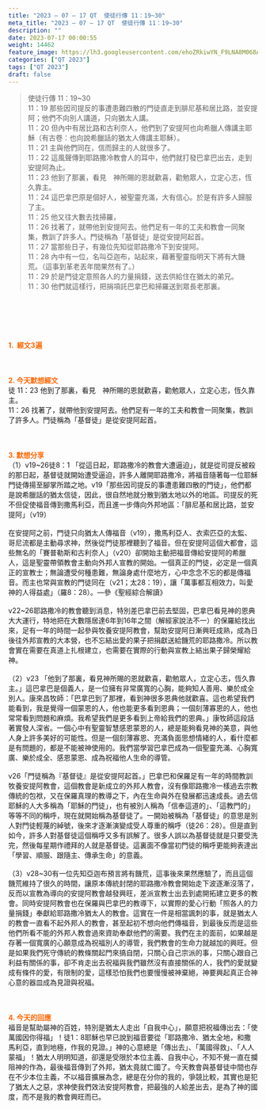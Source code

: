 ```yaml
---
title: "2023 – 07 – 17 QT  使徒行傳 11：19~30"
meta_title: "2023 – 07 – 17 QT  使徒行傳 11：19~30"
description: ""
date: 2023-07-17 00:00:55
weight: 14462
feature_image: https://lh3.googleusercontent.com/ehoZRkiwYN_F9LNA8M068AYxt73EavCZno-PD1cJRuf5BbSkQVUWr3gNEbt5kSs28Pb_Elg17kSrtf9ybWvojWoMV6I4tPM3vGRGDq6GkKkPdL2Gut4QAIw4-uykKUAtNiKgQKntvsU=w800
categories: ["QT 2023"]
tags: ["QT 2023"]
draft: false
---
```


<blockquote>使徒行傳 11：19~30<br />
11：19 那些因司提反的事遭患難四散的門徒直走到腓尼基和居比路，並安提阿；他們不向別人講道，只向猶太人講。<br />
11：20 但內中有居比路和古利奈人，他們到了安提阿也向希臘人傳講主耶穌（有古卷：也向說希臘話的猶太人傳講主耶穌）。<br />
11：21 主與他們同在，信而歸主的人就很多了。<br />
11：22 這風聲傳到耶路撒冷教會人的耳中，他們就打發巴拿巴出去，走到安提阿為止。<br />
11：23 他到了那裏，看見　神所賜的恩就歡喜，勸勉眾人，立定心志，恆久靠主。<br />
11：24 這巴拿巴原是個好人，被聖靈充滿，大有信心。於是有許多人歸服了主。<br />
11：25 他又往大數去找掃羅，<br />
11：26 找著了，就帶他到安提阿去。他們足有一年的工夫和教會一同聚集，教訓了許多人。門徒稱為「基督徒」是從安提阿起首。<br />
11：27 當那些日子，有幾位先知從耶路撒冷下到安提阿。<br />
11：28 內中有一位，名叫亞迦布，站起來，藉著聖靈指明天下將有大饑荒。（這事到革老丟年間果然有了。）<br />
11：29 於是門徒定意照各人的力量捐錢，送去供給住在猶太的弟兄。<br />
11：30 他們就這樣行，把捐項託巴拿巴和掃羅送到眾長老那裏。</blockquote><br />
&nbsp;<br />
<br />
&nbsp;<br />
<br />
<span style="color: #ff6600;"><strong>1.  經文3遍</strong></span><br />
<br />
&nbsp;<br />
<br />
<span style="color: #ff6600;"><strong>2. 今天默想經文<br />
</strong></span>徒 11：23 他到了那裏，看見　神所賜的恩就歡喜，勸勉眾人，立定心志，恆久靠主。<br />
11：26 找著了，就帶他到安提阿去。他們足有一年的工夫和教會一同聚集，教訓了許多人。門徒稱為「基督徒」是從安提阿起首。<br />
<br />
&nbsp;<br />
<br />
<strong><span style="color: #ff6600;">3. 默想分享<br />
</span></strong>（1）v19~26徒8：1 「從這日起，耶路撒冷的教會大遭逼迫」，就是從司提反被殺的那日起，基督徒就開始遭受逼迫，許多人離開耶路撒冷，將福音隨著每一位耶穌門徒傳揚至腳掌所踏之地。v19「那些因司提反的事遭患難四散的門徒」，他們都是說希臘話的猶太信徒，因此，很自然地就分散到猶太地以外的地區。司提反的死不但促使福音傳到撒馬利亞，而且進一步傳向外邦地區：「腓尼基和居比路，並安提阿」（v19）<br />
<br />
在安提阿之前，門徒只向猶太人傳福音（v19），撒馬利亞人、衣索匹亞的太監、哥尼流都是主動尋求神，然後從門徒那裡聽到了福音。但在安提阿這個大都會，這些無名的「賽普勒斯和古利奈人」（v20）卻開始主動把福音傳給安提阿的希臘人，這是聖靈帶領教會主動向外邦人宣教的開始。一個真正的門徒，必定是一個真正的宣教士；無論遭受何種患難，無論身處什麼地方，心中念念不忘的都是傳福音。而主也常與宣教的門徒同在（v21；太28：19），讓「萬事都互相效力，叫愛神的人得益處」（羅8：28）。—參《聖經綜合解讀》<br />
<br />
v22~26耶路撒冷的教會聽到消息，特別差巴拿巴前去堅固，巴拿巴看見神的恩典大大運行，特地把在大數隱居達6年到16年之間（解經家說法不一）的保羅給找出來，足有一年的時間一起參與牧養安提阿教會，幫助安提阿日漸興旺成熟，成為日後往外邦宣教的大本營，也不忘結出愛的果子把捐獻送給饑荒的耶路撒冷。所以教會實在需要在真道上扎根建立，也需要在實際的行動與宣教上結出果子歸榮耀給神。<br />
<br />
（2）v23 「他到了那裏，看見神所賜的恩就歡喜，勸勉眾人，立定心志，恆久靠主。」這巴拿巴是個義人，是一位擁有非常廣寬的心胸，能夠知人善用、樂於成全別人。康來昌牧師：「巴拿巴到了那裡，看到神很多恩典他就歡喜。這也希望我們能看到，我是覺得一個蒙恩的人，他也能更多看到恩典；一個刻薄寡恩的人，他也常常看到問題和麻煩。我希望我們是更多看到上帝給我們的恩典。」康牧師這段話著實發人深省。一個心中有聖靈智慧感恩蒙恩的人，總是能夠看見神的美意，與他人身上許多美好的可能性。但是一個刻薄寡恩、充滿負面思想情緒的人，看什麼都是有問題的，都是不能被神使用的。我們當學習巴拿巴成為一個聖靈充滿、心胸寬廣、樂於成全、感恩蒙恩、成為祝福他人生命的導管。<br />
<br />
v26「門徒稱為『基督徒』是從安提阿起首。」巴拿巴和保羅足有一年的時間教訓牧養安提阿教會，這個教會是新成立的外邦人教會，沒有像耶路撒冷一樣過去宗教傳統的包袱，又在保羅真理的教導之下，內在生命與外在發展都迅速成長。過去信耶穌的人大多稱為「耶穌的門徒」，也有被別人稱為「信奉這道的」、「這教門的」等等不同的稱呼，現在就開始稱為基督徒了。一開始被稱為「基督徒」的意思是別人對門徒輕蔑的綽號，後來才逐漸演變成受人尊重的稱呼（徒26：28）。但是直到如今，許多人對基督徒這個稱呼又多有誤解了。很多人誤以為基督徒就是只要受洗完，然後每星期作禮拜的人就是基督徒。這裏面不像當初門徒的稱呼更能夠表達出「學習、順服、跟隨主、傳承生命」的意義。<br />
<br />
（3）v28~30有一位先知亞迦布預言將有饑荒，這事後來果然應驗了，而且這個饑荒維持了很久的時間，讓原本傳統封閉的耶路撒冷教會開始走下波逐漸沒落了，反而以宣教為導向的安提阿教會越發興旺，差派宣教士出去到處開拓建立更多的教會。同時安提阿教會也在保羅與巴拿巴的教導下，以實際的愛心行動「照各人的力量捐錢」奉獻給耶路撒冷猶太人的教會。這實在一件是相當諷刺的事，就是猶太人的教會一直看不起外邦人的教會，甚至起初不想向他們傳福音，到最後反而是這些他們所看不能的外邦人教會過來資助奉獻他們的需要。我們在主的面前，如果越是存著一個寬廣的心願意成為祝福別人的導管，我們教會的生命力就越加的興旺。但是如果我們死守傳統的教條關起門來搞自閉，只關心自己宗派的事，只關心跟自己利益有關係的事，卻不肯走出去祝福與我們雖然沒有直接關係的人，我們的愛就變成有條件的愛，有限制的愛，這樣恐怕我們也要慢慢被神棄絕，神要興起真正合神心意的器皿成為見證與祝福。<br />
<br />
&nbsp;<br />
<br />
<strong style="font-size: inherit;"><span style="color: #ff6600;">4. 今天的回應<br />
</span></strong>福音是幫助屬神的百姓，特別是猶太人走出「自我中心」，願意把祝福傳出去：「使萬國因你得福」！徒1：8耶穌也早已說到福音要從「耶路撒冷、猶太全地，和撒馬利亞，直到地極，作我的見證。」神的心意總是「傳出去」、「萬國得救」、「人人蒙福」！猶太人明明知道，卻還是受限於本位主義、自我中心，不知不覺一直在攔阻神的作為，最後福音傳到了外邦，猶太竟就亡國了。今天教會與基督徒中間也存在不少本位主義，不以福音擴展為念，總是在分你的我的，爭競比較，其實也是犯了猶太人之惡，求神使我們效法安提阿教會，把最強的人給差出去，是為了神的國度，而不是我的教會興旺而已。<br />
<br />
<audio style="display: none;" controls="controls"></audio><br />
<br />
<audio style="display: none;" controls="controls"></audio><br />
<br />
<audio style="display: none;" controls="controls"></audio><br />
<br />
<audio style="display: none;" controls="controls"></audio><br />
<br />
<audio style="display: none;" controls="controls"></audio>
        